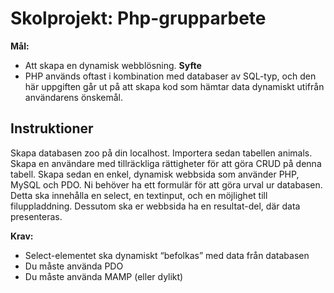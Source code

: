 # Skolprojekt: Php-grupparbete

**Mål:** 
* Att skapa en dynamisk webblösning.
**Syfte**
* PHP används oftast i kombination med databaser av SQL-typ, och den här uppgiften går ut på att skapa kod som hämtar data dynamiskt utifrån användarens önskemål.

## Instruktioner

Skapa databasen zoo på din localhost. Importera sedan tabellen animals. Skapa en användare med tillräckliga rättigheter för att göra CRUD på denna tabell.
Skapa sedan en enkel, dynamisk webbsida som använder PHP, MySQL och PDO. Ni behöver ha ett formulär för att göra urval ur databasen. Detta ska innehålla en select, en textinput, och en möjlighet till filuppladdning.
Dessutom ska er webbsida ha en resultat-del, där data presenteras.

**Krav:** 
* Select-elementet ska dynamiskt “befolkas” med data från databasen
* Du måste använda PDO
* Du måste använda MAMP (eller dylikt)
